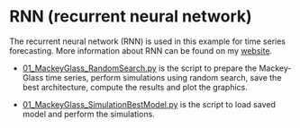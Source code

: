 # RNN (recurrent neural network)

The recurrent neural network (RNN) is used in this example for time series forecasting. More information about RNN can be found on my [website](https://kaikealves.weebly.com/neural-networks.html).

- [01_MackeyGlass_RandomSearch.py](https://github.com/kaikerochaalves/RNN-recurrent-neural-network-/blob/750d2e6cb9a857aecefec09ebed080062f967027/01_MackeyGlass_RandomSearch.py) is the script to prepare the Mackey-Glass time series, perform simulations using random search, save the best architecture, compute the results and plot the graphics.

- [01_MackeyGlass_SimulationBestModel.py](https://github.com/kaikerochaalves/RNN-recurrent-neural-network-/blob/750d2e6cb9a857aecefec09ebed080062f967027/01_MackeyGlass_SimulationBestModel.py) is the script to load saved model and perform the simulations.
